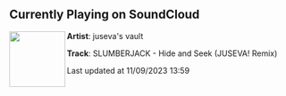 ## Currently Playing on SoundCloud

[<img align="left" width="100" src="https://i1.sndcdn.com/artworks-FPg3R3APzcOJByj2-nL5dSQ-t500x500.jpg">](https://soundcloud.com/juju-vault/slumberjack-hide-and-seek-juseva-remix?in=saxurn/sets/as-if)

**Artist**: juseva's vault 

**Track**: SLUMBERJACK - Hide and Seek (JUSEVA! Remix)

Last updated at 11/09/2023 13:59
